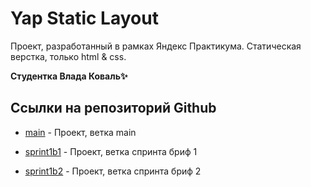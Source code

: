 # Yap Static Layout

Проект, разработанный в рамках Яндекс Практикума.
Статическая верстка, только html & css.

**Студентка Влада Коваль✨**

## Ссылки на репозиторий Github

- [main] - Проект, ветка main
- [sprint1b1] - Проект, ветка спринта бриф 1
- [sprint1b2] - Проект, ветка спринта бриф 2

  [sprint1b1]: https://github.com/vladakoval/yap-static-layout/tree/sprint-b1
  [sprint1b2]: https://github.com/vladakoval/yap-static-layout/tree/sprint-b2
  [main]: https://github.com/vladakoval/yap-static-layout/tree/main
